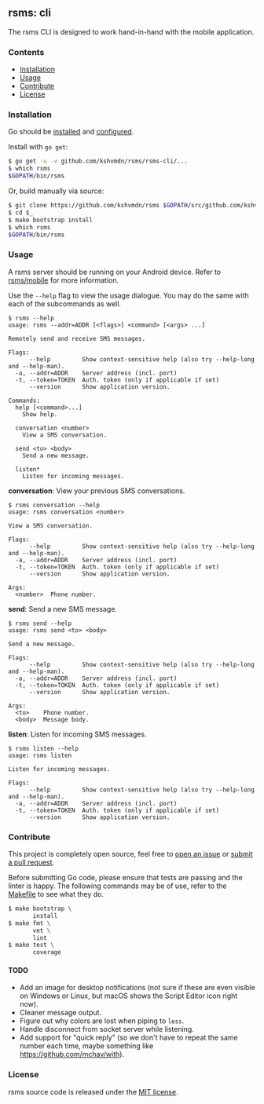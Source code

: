 ## rsms: cli

The rsms CLI is designed to work hand-in-hand with the mobile application.

### Contents

- [Installation](#installation)
- [Usage](#usage)
- [Contribute](#contribute)
- [License](#license)

### Installation

Go should be [installed](https://golang.org/doc/install) and [configured](https://golang.org/doc/install#testing).

Install with `go get`:

```sh
$ go get -u -v github.com/kshvmdn/rsms/rsms-cli/...
$ which rsms
$GOPATH/bin/rsms
```

Or, build manually via source:

```sh
$ git clone https://github.com/kshvmdn/rsms $GOPATH/src/github.com/kshvmdn/rsms
$ cd $_
$ make bootstrap install
$ which rsms
$GOPATH/bin/rsms
```

### Usage

A rsms server should be running on your Android device. Refer to [rsms/mobile](../mobile) for more information.

Use the `--help` flag to view the usage dialogue. You may do the same with each of the subcommands as well.

```console
$ rsms --help
usage: rsms --addr=ADDR [<flags>] <command> [<args> ...]

Remotely send and receive SMS messages.

Flags:
      --help         Show context-sensitive help (also try --help-long and --help-man).
  -a, --addr=ADDR    Server address (incl. port)
  -t, --token=TOKEN  Auth. token (only if applicable if set)
      --version      Show application version.

Commands:
  help [<command>...]
    Show help.

  conversation <number>
    View a SMS conversation.

  send <to> <body>
    Send a new message.

  listen*
    Listen for incoming messages.
```

**conversation**: View your previous SMS conversations.

```console
$ rsms conversation --help
usage: rsms conversation <number>

View a SMS conversation.

Flags:
      --help         Show context-sensitive help (also try --help-long and --help-man).
  -a, --addr=ADDR    Server address (incl. port)
  -t, --token=TOKEN  Auth. token (only if applicable if set)
      --version      Show application version.

Args:
  <number>  Phone number.
```

**send**: Send a new SMS message.

```console
$ rsms send --help
usage: rsms send <to> <body>

Send a new message.

Flags:
      --help         Show context-sensitive help (also try --help-long and --help-man).
  -a, --addr=ADDR    Server address (incl. port)
  -t, --token=TOKEN  Auth. token (only if applicable if set)
      --version      Show application version.

Args:
  <to>    Phone number.
  <body>  Message body.
```

**listen**: Listen for incoming SMS messages.

```console
$ rsms listen --help
usage: rsms listen

Listen for incoming messages.

Flags:
      --help         Show context-sensitive help (also try --help-long and --help-man).
  -a, --addr=ADDR    Server address (incl. port)
  -t, --token=TOKEN  Auth. token (only if applicable if set)
      --version      Show application version.
```

### Contribute

This project is completely open source, feel free to [open an issue](https://github.com/kshvmdn/rsms/issues) or [submit a pull request](https://github.com/kshvmdn/rsms/pulls).

Before submitting Go code, please ensure that tests are passing and the linter is happy. The following commands may be of use, refer to the [Makefile](./Makefile) to see what they do.

```sh
$ make bootstrap \
       install
$ make fmt \
       vet \
       lint
$ make test \
       coverage
```

#### TODO

  - Add an image for desktop notifications (not sure if these are even visible on Windows or Linux, but macOS shows the Script Editor icon right now).
  - Cleaner message output.
  - Figure out why colors are lost when piping to `less`.
  - Handle disconnect from socket server while listening.
  - Add support for "quick reply" (so we don't have to repeat the same number each time, maybe something like https://github.com/mchav/with).

### License

rsms source code is released under the [MIT license](../LICENSE).
